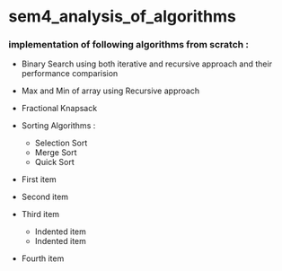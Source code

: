 # sem4_analysis_of_algorithms

### implementation of following algorithms from scratch :

- Binary Search using both iterative and recursive approach and their performance comparision
- Max and Min of array using Recursive approach
- Fractional Knapsack
- Sorting Algorithms : 
  - Selection Sort
  - Merge Sort
  - Quick Sort


- First item
- Second item
- Third item
    - Indented item
    - Indented item
- Fourth item 
